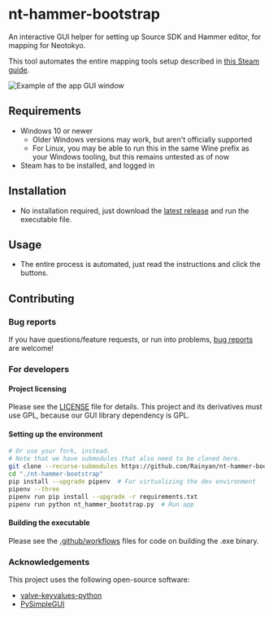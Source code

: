 # nt-hammer-bootstrap

An interactive GUI helper for setting up Source SDK and Hammer editor, for mapping for Neotokyo.

This tool automates the entire mapping tools setup described in [this Steam guide](https://steamcommunity.com/sharedfiles/filedetails/?id=282059949).

![Example of the app GUI window](https://user-images.githubusercontent.com/6595066/203887912-53c742fa-2fa0-4e78-b34c-e035bb8d95dd.png)

## Requirements

* Windows 10 or newer
  * Older Windows versions may work, but aren't officially supported
  * For Linux, you may be able to run this in the same Wine prefix as your Windows tooling, but this remains untested as of now
* Steam has to be installed, and logged in

## Installation

* No installation required, just download the [latest release](https://github.com/Rainyan/nt-hammer-bootstrap/releases/latest) and run the executable file.

## Usage

* The entire process is automated, just read the instructions and click the buttons.

## Contributing

### Bug reports
If you have questions/feature requests, or run into problems, [bug reports](https://github.com/Rainyan/nt-hammer-bootstrap/issues) are welcome!

### For developers

#### Project licensing

Please see the [LICENSE](LICENSE) file for details. This project and its derivatives must use GPL, because our GUI library dependency is GPL.

#### Setting up the environment

```bash
# Or use your fork, instead.
# Note that we have submodules that also need to be cloned here.
git clone --recurse-submodules https://github.com/Rainyan/nt-hammer-bootstrap
cd "./nt-hammer-bootstrap"
pip install --upgrade pipenv  # For virtualizing the dev environment
pipenv --three
pipenv run pip install --upgrade -r requirements.txt
pipenv run python nt_hammer_bootstrap.py  # Run app
```

#### Building the executable

Please see the [.github/workflows](.github/workflows) files for code on building the .exe binary.

### Acknowledgements

This project uses the following open-source software:
* [valve-keyvalues-python](https://github.com/gorgitko/valve-keyvalues-python)
* [PySimpleGUI](https://github.com/PySimpleGUI/PySimpleGUI)
